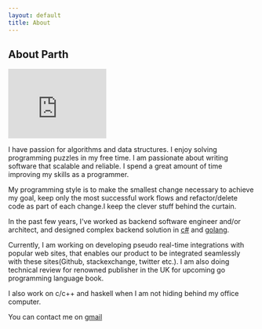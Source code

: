 ```yaml
---
layout: default
title: About
---
```

## About Parth
<iframe src="https://githubbadge.appspot.com/parthdesai?s=1&a=0" style="border: 0;height: 142px;width: 200px;overflow: hidden;" frameBorder="0"></iframe>

I have passion for algorithms and data structures.  I enjoy solving programming puzzles in my free time. I am passionate about writing software that scalable and reliable.  I spend a great amount of time improving my skills as a programmer. 

My programming style is to make the smallest change necessary to achieve my goal, keep only the most successful work flows and refactor/delete code as part of each change.I keep the clever stuff behind the curtain.

In the past few years, I've worked as backend software engineer and/or architect, and designed complex backend solution in [c#](https://github.com/parthdesai/sso) and [golang](https://github.com/bulletind/khabar). 

Currently, I am working on developing pseudo real-time integrations with popular web sites, that enables our product to be integrated seamlessly with these sites(Github, stackexchange, twitter etc.). I am also doing technical review for renowned publisher in the UK for upcoming go programming language book.

I also work on c/c++ and haskell when I am not hiding behind my office computer.

You can contact me on [gmail](mailto:desaiparth08@gmail.com)
